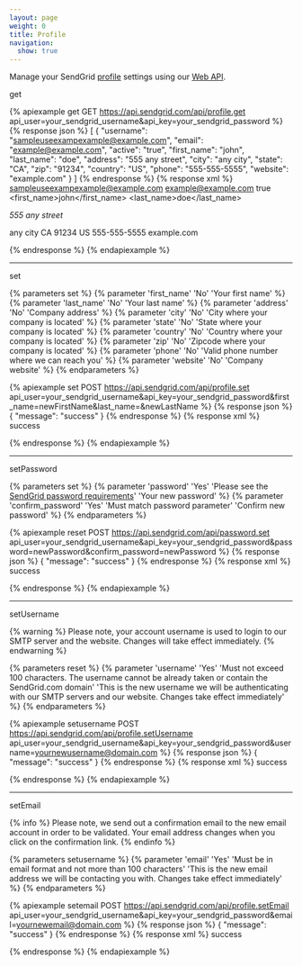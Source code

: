```yaml
---
layout: page
weight: 0
title: Profile
navigation:
  show: true
---
```


Manage your SendGrid [profile](https://sendgrid.com/settings/account) settings using our [Web API]({{root_url}}/API_Reference/Web_API/index.html).

<page-anchor el="h2">
get
</page-anchor>

{% apiexample get GET https://api.sendgrid.com/api/profile.get api_user=your_sendgrid_username&api_key=your_sendgrid_password %}
  {% response json %}
[
  {
    "username": "sampleuseexampexample@example.com",
    "email": "example@example.com",
    "active": "true",
    "first_name": "john",
    "last_name": "doe",
    "address": "555 any street",
    "city": "any city",
    "state": "CA",
    "zip": "91234",
    "country": "US",
    "phone": "555-555-5555",
    "website": "example.com"
  }
]
  {% endresponse %}
  {% response xml %}
<users>
   <user>
      <username>sampleuseexampexample@example.com</username>
      <email>example@example.com</email>
      <active>true</active>
      <first_name>john</first_name>
      <last_name>doe</last_name>
      <address>
555 any street
</address>
      <city>any city</city>
      <state>CA</state>
      <zip>91234</zip>
      <country>US</country>
      <phone>555-555-5555</phone>
      <website>example.com</website>
   </user>
</users>

  {% endresponse %}
{% endapiexample %}

* * * * *

<page-anchor el="h2">
set
</page-anchor>

{% parameters set %}
 {% parameter 'first_name' 'No' 'Your first name' %}
 {% parameter 'last_name' 'No' 'Your last name' %}
 {% parameter 'address' 'No' 'Company address' %}
 {% parameter 'city' 'No' 'City where your company is located' %}
 {% parameter 'state' 'No' 'State where your company is located' %}
 {% parameter 'country' 'No' 'Country where your company is located' %}
 {% parameter 'zip' 'No' 'Zipcode where your company is located' %}
 {% parameter 'phone' 'No' 'Valid phone number where we can reach you' %}
 {% parameter 'website' 'No' 'Company website' %}
{% endparameters %}


{% apiexample set POST https://api.sendgrid.com/api/profile.set api_user=your_sendgrid_username&api_key=your_sendgrid_password&first_name=newFirstName&last_name=&newLastName %}
  {% response json %}
{
  "message": "success"
}
  {% endresponse %}
  {% response xml %}
<result>
   <message>success</message>
</result>

  {% endresponse %}
{% endapiexample %}

* * * * *

<page-anchor el="h2">
setPassword
</page-anchor>

{% parameters set %}
 {% parameter 'password' 'Yes' 'Please see the [SendGrid password requirements]({{root_url}}{{site.password_requirements}})' 'Your new password' %}
 {% parameter 'confirm_password' 'Yes' 'Must match password parameter' 'Confirm new password' %}
{% endparameters %}


{% apiexample reset POST https://api.sendgrid.com/api/password.set api_user=your_sendgrid_username&api_key=your_sendgrid_password&password=newPassword&confirm_password=newPassword %}
  {% response json %}
{
  "message": "success"
}
  {% endresponse %}
  {% response xml %}
<result>
   <message>success</message>
</result>

  {% endresponse %}
{% endapiexample %}

* * * * *

<page-anchor el="h2">
setUsername
</page-anchor>

{% warning %}
Please note, your account username is used to login to our SMTP server and the website. Changes will take effect immediately.
{% endwarning %}

{% parameters reset %}
 {% parameter 'username' 'Yes' 'Must not exceed 100 characters. The username cannot be already taken or contain the SendGrid.com domain' 'This is the new username we will be authenticating with our SMTP servers and our website. Changes take effect immediately' %}
{% endparameters %}


{% apiexample setusername POST https://api.sendgrid.com/api/profile.setUsername api_user=your_sendgrid_username&api_key=your_sendgrid_password&username=yournewusername@domain.com %}
  {% response json %}
{
  "message": "success"
}
  {% endresponse %}
  {% response xml %}
<result>
   <message>success</message>
</result>

  {% endresponse %}
{% endapiexample %}

* * * * *

<page-anchor el="h2">
setEmail
</page-anchor>

{% info %}
Please note, we send out a confirmation email to the new email account in order to be validated. Your email address changes when you click on the confirmation link.
{% endinfo %}

{% parameters setusername %}
 {% parameter 'email' 'Yes' 'Must be in email format and not more than 100 characters' 'This is the new email address we will be contacting you with. Changes take effect immediately' %}
{% endparameters %}


{% apiexample setemail POST https://api.sendgrid.com/api/profile.setEmail api_user=your_sendgrid_username&api_key=your_sendgrid_password&email=yournewemail@domain.com %}
  {% response json %}
{
  "message": "success"
}
  {% endresponse %}
  {% response xml %}
<result>
   <message>success</message>
</result>

  {% endresponse %}
{% endapiexample %}
